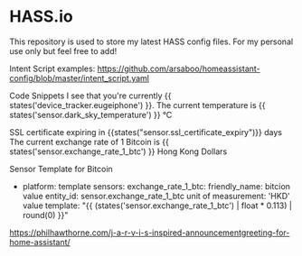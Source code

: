 
# HASS.io
This repository is used to store my latest HASS config files. For my personal use only but feel free to add!


Intent Script examples:
https://github.com/arsaboo/homeassistant-config/blob/master/intent_script.yaml


Code Snippets
I see that you're currently {{ states('device_tracker.eugeiphone') }}.
The current temperature is {{ states('sensor.dark_sky_temperature') }} °C

SSL certificate expiring in {{states("sensor.ssl_certificate_expiry")}} days
The current exchange rate of 1 Bitcoin is {{ states('sensor.exchange_rate_1_btc') }} Hong Kong Dollars


Sensor Template for Bitcoin
- platform: template
  sensors:
    exchange_rate_1_btc:
      friendly_name: bitcion value
      entity_id: sensor.exchange_rate_1_btc
      unit of measurement: 'HKD'
      value template: "{{ (states('sensor.exchange_rate_1_btc') | float * 0.113) | round(0) }}"



https://philhawthorne.com/j-a-r-v-i-s-inspired-announcementgreeting-for-home-assistant/
